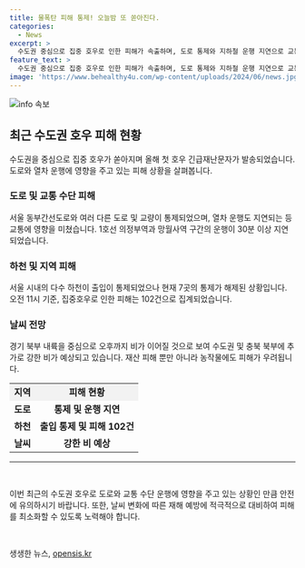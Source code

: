 ```yaml
---
title: 물폭탄 피해 통제! 오늘밤 또 쏟아진다.
categories:
  - News
excerpt: >
  수도권 중심으로 집중 호우로 인한 피해가 속출하며, 도로 통제와 지하철 운행 지연으로 교통이 마비되는 상황입니다. 현재까지 102건의 피해가 발생한 가운데, 내륙 지역을 중심으로 오후까지 비가 이어질 전망이며, 내일 새벽까지 최대 70mm 이상의 강한 비가 예상됩니다. 이에 따라 재산 피해 뿐만 아니라 농작물 피해까지 우려되고 있습니다. SBS Biz 신다미입니다. (150자)
feature_text: >
  수도권 중심으로 집중 호우로 인한 피해가 속출하며, 도로 통제와 지하철 운행 지연으로 교통이 마비되는 상황입니다. 현재까지 102건의 피해가 발생한 가운데, 내륙 지역을 중심으로 오후까지 비가 이어질 전망이며, 내일 새벽까지 최대 70mm 이상의 강한 비가 예상됩니다. 이에 따라 재산 피해 뿐만 아니라 농작물 피해까지 우려되고 있습니다. SBS Biz 신다미입니다. (150자)
image: 'https://www.behealthy4u.com/wp-content/uploads/2024/06/news.jpg'
---
```


<p><img src="https://www.behealthy4u.com/wp-content/uploads/2024/06/news.jpg" alt="info 속보" /></p>

<h2 data-ke-size="size26">최근 수도권 호우 피해 현황</h2>

<p data-ke-size="size16">수도권을 중심으로 집중 호우가 쏟아지며 올해 첫 호우 긴급재난문자가 발송되었습니다. 도로와 열차 운행에 영향을 주고 있는 피해 상황을 살펴봅니다.</p>

<h3>도로 및 교통 수단 피해</h3>

<p data-ke-size="size16">서울 동부간선도로와 여러 다른 도로 및 교량이 통제되었으며, 열차 운행도 지연되는 등 교통에 영향을 미쳤습니다. 1호선 의정부역과 망월사역 구간의 운행이 30분 이상 지연되었습니다.</p>

<h3>하천 및 지역 피해</h3>

<p data-ke-size="size16">서울 시내의 다수 하천이 출입이 통제되었으나 현재 7곳의 통제가 해제된 상황입니다. 오전 11시 기준, 집중호우로 인한 피해는 102건으로 집계되었습니다.</p>

<h3>날씨 전망</h3>

<p data-ke-size="size16">경기 북부 내륙을 중심으로 오후까지 비가 이어질 것으로 보여 수도권 및 충북 북부에 추가로 강한 비가 예상되고 있습니다. 재산 피해 뿐만 아니라 농작물에도 피해가 우려됩니다.</p>

<table style="width: 100%;" data-ke-size="size16">
<tbody>
<tr>
<td style="text-align: center; background-color: #f2f2f2; height: 20px;"><strong>지역</strong></td>
<td style="text-align: center; background-color: #f2f2f2; height: 20px;"><strong>피해 현황</strong></td>
</tr>
<tr>
<td style="text-align: center; height: 17px;"><b>도로</b></td>
<td style="text-align: center; height: 17px;"><b>통제 및 운행 지연</b></td>
</tr>
<tr>
<td style="text-align: center; height: 17px;"><b>하천</b></td>
<td style="text-align: center; height: 17px;"><b>출입 통제 및 피해 102건</b></td>
</tr>
<tr>
<td style="text-align: center; height: 17px;"><b>날씨</b></td>
<td style="text-align: center; height: 17px;"><b>강한 비 예상</b></td>
</tr>
</tbody>
</table>

<hr>

<p data-ke-size="size16">&nbsp;</p>

<p data-ke-size="size16">이번 최근의 수도권 호우로 도로와 교통 수단 운행에 영향을 주고 있는 상황인 만큼 안전에 유의하시기 바랍니다. 또한, 날씨 변화에 따른 재해 예방에 적극적으로 대비하여 피해를 최소화할 수 있도록 노력해야 합니다.</p>

<p data-ke-size="size16">&nbsp;</p>
생생한 뉴스, <a href="https://opensis.kr" rel="dofollow">opensis.kr</a>


